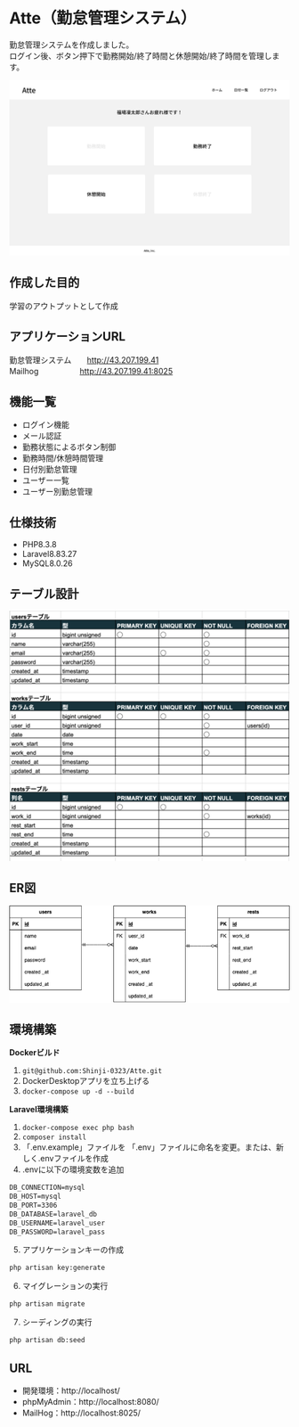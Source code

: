 # Atte（勤怠管理システム）

勤怠管理システムを作成しました。   
ログイン後、ボタン押下で勤務開始/終了時間と休憩開始/終了時間を管理します。

![alt text](stamp.png)

## 作成した目的

学習のアウトプットとして作成

## アプリケーションURL

勤怠管理システム　　http://43.207.199.41   
Mailhog 　　　　　http://43.207.199.41:8025

## 機能一覧
- ログイン機能
- メール認証
- 勤務状態によるボタン制御
- 勤務時間/休憩時間管理
- 日付別勤怠管理
- ユーザー一覧
- ユーザー別勤怠管理



## 仕様技術
- PHP8.3.8
- Laravel8.83.27
- MySQL8.0.26



## テーブル設計
![alt text](<スクリーンショット 2024-08-19 17.48.57.png>)



## ER図
![alt](Atte.png)



## 環境構築
**Dockerビルド**
1. `git@github.com:Shinji-0323/Atte.git`
2. DockerDesktopアプリを立ち上げる
3. `docker-compose up -d --build`



**Laravel環境構築**
1. `docker-compose exec php bash`
2. `composer install`
3. 「.env.example」ファイルを 「.env」ファイルに命名を変更。または、新しく.envファイルを作成
4. .envに以下の環境変数を追加
``` text
DB_CONNECTION=mysql
DB_HOST=mysql
DB_PORT=3306
DB_DATABASE=laravel_db
DB_USERNAME=laravel_user
DB_PASSWORD=laravel_pass
```
5. アプリケーションキーの作成
``` bash
php artisan key:generate
```

6. マイグレーションの実行
``` bash
php artisan migrate
```

7. シーディングの実行
``` bash
php artisan db:seed
```


## URL
- 開発環境：http://localhost/
- phpMyAdmin：http://localhost:8080/
- MailHog：http://localhost:8025/